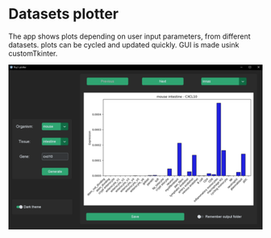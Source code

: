 # Datasets plotter

The app shows plots depending on user input parameters, from different datasets.
plots can be cycled and updated quickly.
GUI is made usink customTkinter.


![](Capture.PNG)
